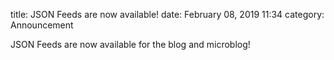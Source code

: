 title: JSON Feeds are now available!
date: February 08, 2019 11:34
category: Announcement

JSON Feeds are now available for the blog and microblog!

